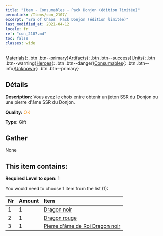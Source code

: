 ```yaml
---
title: "Item - Consumables - Pack Donjon (édition limitée)"
permalink: /Items/con_2107/
excerpt: "Era of Chaos  Pack Donjon (édition limitée)"
last_modified_at: 2021-04-12
locale: fr
ref: "con_2107.md"
toc: false
classes: wide
---
```

 [Materials](/fr/Items/){: .btn .btn--primary}[Artifacts](/fr/Items/Artifacts/){: .btn .btn--success}[Units](/fr/Items/Units/){: .btn .btn--warning}[Heroes](/fr/Items/Heroes/){: .btn .btn--danger}[Consumables](/fr/Items/Consumables/){: .btn .btn--info}[Unknown](/fr/Items/Unknown/){: .btn .btn--primary}

## Détails
 **Description:** Vous avez le choix entre obtenir un jeton SSR du Donjon ou une pierre d'âme SSR du Donjon.

 **Quality:** <span style="color: #FF8C00">OK</span>

 **Type:** Gift

## Gather

  None

## This item contains:

 **Required Level to open:** 1

 You would need to choose 1 item from the list (1):

  | Nr | Amount |     Item    |
  |:---|:-------|:------------|
  | 1 | 1 | [Dragon noir](/fr/Items/unt_250/) | 
  | 2 | 1 | [Dragon rouge](/fr/Items/unt_251/) | 
  | 3 | 1 | [Pierre d'âme de Roi Dragon noir](/fr/Items/unt_334/) | 

